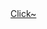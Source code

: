 <!DOCTYPE html>
<html>
  <head>
    <title>something interesting.</title>
  </head>
  <body>
    <a href="headfirst/Ariana_Grande.html">Click~</a>
  </body>
 </html>
